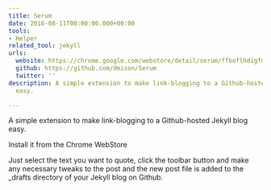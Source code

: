 ```yaml
---
title: Serum
date: 2016-08-11T00:00:00.000+00:00
tools:
- Helper
related_tool: jekyll
urls:
  website: https://chrome.google.com/webstore/detail/serum/ffboflhdigfmnnokjjcmfipgehggjhlj
  github: https://github.com/dmison/Serum
  twitter: ''
description: A simple extension to make link-blogging to a Github-hosted Jekyll blog
  easy.

---
```

A simple extension to make link-blogging to a Github-hosted Jekyll blog easy.

Install it from the Chrome WebStore

Just select the text you want to quote, click the toolbar button and make any necessary tweaks to the post and the new post file is added to the _drafts directory of your Jekyll blog on Github.